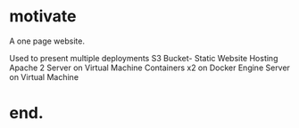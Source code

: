 # motivate
A one page website.

Used to present multiple deployments
  S3 Bucket- Static Website Hosting
  Apache 2 Server on Virtual Machine
  Containers x2  on Docker Engine Server on Virtual Machine

# end.
